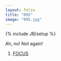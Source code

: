 ```yaml
---
layout: folio
title: "095"
image: "095.jpg"
---
```

{% include JB/setup %}

<div class="copy">
	<p>Ah, no! Not again!</p>
</div>

<div class="choice">
	<ol>
		<li><a href="096.html">
			FOCUS
</a></li>
	</ol>
</div>
